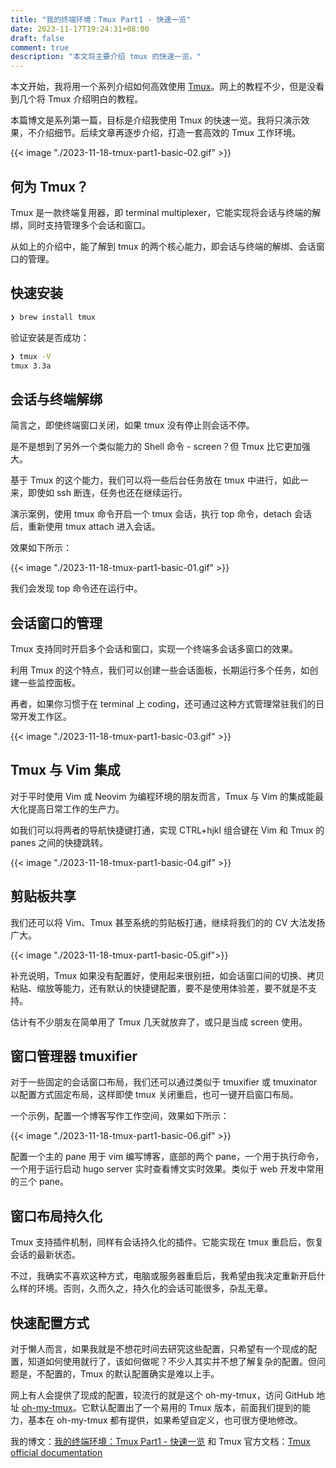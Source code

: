 ```yaml
---
title: "我的终端环境：Tmux Part1 - 快速一览"
date: 2023-11-17T19:24:31+08:00
draft: false
comment: true
description: "本文将主要介绍 tmux 的快速一览。"
---
```


本文开始，我将用一个系列介绍如何高效使用 [Tmux](https://github.com/tmux/tmux)。网上的教程不少，但是没看到几个将 Tmux 介绍明白的教程。

本篇博文是系列第一篇，目标是介绍我使用 Tmux 的快速一览。我将只演示效果，不介绍细节。后续文章再逐步介绍，打造一套高效的 Tmux 工作环境。

{{< image "./2023-11-18-tmux-part1-basic-02.gif" >}}

## 何为 Tmux？

Tmux 是一款终端复用器，即 terminal multiplexer，它能实现将会话与终端的解绑，同时支持管理多个会话和窗口。


从如上的介绍中，能了解到 tmux 的两个核心能力，即会话与终端的解绑、会话窗口的管理。

## 快速安装

```bash
❯ brew install tmux
```

验证安装是否成功：

```bash
❯ tmux -V
tmux 3.3a
```

## 会话与终端解绑

简言之，即使终端窗口关闭，如果 tmux 没有停止则会话不停。

是不是想到了另外一个类似能力的 Shell 命令 - screen？但 Tmux 比它更加强大。

基于 Tmux 的这个能力，我们可以将一些后台任务放在 tmux 中进行，如此一来，即使如 ssh 断连，任务也还在继续运行。

演示案例，使用 tmux 命令开启一个 tmux 会话，执行 top 命令，detach 会话后，重新使用 tmux attach 进入会话。

效果如下所示：

{{< image "./2023-11-18-tmux-part1-basic-01.gif" >}}

我们会发现 top 命令还在运行中。

## 会话窗口的管理

Tmux 支持同时开启多个会话和窗口，实现一个终端多会话多窗口的效果。

利用 Tmux 的这个特点，我们可以创建一些会话面板，长期运行多个任务，如创建一些监控面板。

再者，如果你习惯于在 terminal 上 coding，还可通过这种方式管理常驻我们的日常开发工作区。

{{< image "./2023-11-18-tmux-part1-basic-03.gif" >}}

## Tmux 与 Vim 集成

对于平时使用 Vim 或 Neovim 为编程环境的朋友而言，Tmux 与 Vim 的集成能最大化提高日常工作的生产力。

如我们可以将两者的导航快捷键打通，实现 CTRL+hjkl 组合键在 Vim 和 Tmux 的 panes 之间的快捷跳转。

{{< image "./2023-11-18-tmux-part1-basic-04.gif" >}}

## 剪贴板共享

我们还可以将 Vim、Tmux 甚至系统的剪贴板打通，继续将我们的的 CV 大法发扬广大。

{{< image "./2023-11-18-tmux-part1-basic-05.gif">}}

补充说明，Tmux 如果没有配置好，使用起来很别扭，如会话窗口间的切换、拷贝粘贴、缩放等能力，还有默认的快捷键配置，要不是使用体验差，要不就是不支持。

估计有不少朋友在简单用了 Tmux 几天就放弃了，或只是当成 screen 使用。

## 窗口管理器 tmuxifier

对于一些固定的会话窗口布局，我们还可以通过类似于 tmuxifier 或 tmuxinator 以配置方式固定布局，这样即使 tmux 关闭重启，也可一键开启窗口布局。

一个示例，配置一个博客写作工作空间，效果如下所示：

{{< image "./2023-11-18-tmux-part1-basic-06.gif" >}}

配置一个主的 pane 用于 vim 编写博客，底部的两个 pane，一个用于执行命令，一个用于运行启动 hugo server 实时查看博文实时效果。类似于 web 开发中常用的三个 pane。

## 窗口布局持久化

Tmux 支持插件机制，同样有会话持久化的插件。它能实现在 tmux 重启后，恢复会话的最新状态。

不过，我确实不喜欢这种方式，电脑或服务器重启后，我希望由我决定重新开启什么样的环境。否则，久而久之，持久化的会话可能很多，杂乱无章。

## 快速配置方式

对于懒人而言，如果我就是不想花时间去研究这些配置，只希望有一个现成的配置，知道如何使用就行了，该如何做呢？不少人其实并不想了解复杂的配置。但问题是，不配置的，Tmux 的默认配置确实是难以上手。

网上有人会提供了现成的配置，较流行的就是这个 oh-my-tmux，访问 GitHub 地址 [oh-my-tmux](https://github.com/gpakosz/.tmux)。它默认配置出了一个易用的 Tmux 版本，前面我们提到的能力，基本在 oh-my-tmux 都有提供，如果希望自定义，也可很方便地修改。

我的博文：[我的终端环境：Tmux Part1 - 快速一览](https://www.poloxue.com/posts/2023-11-18-tmux-part1-basic/)  和 Tmux 官方文档：[Tmux official documentation](https://github.com/tmux/tmux/wiki)

